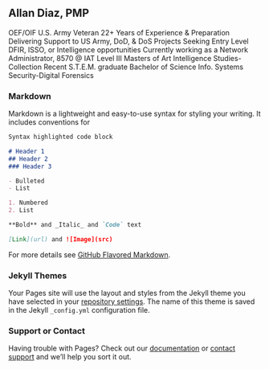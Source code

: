 ## Allan Diaz, PMP

OEF/OIF U.S. Army Veteran
22+ Years of Experience & Preparation
Delivering Support to US Army, DoD, & DoS Projects
Seeking Entry Level DFIR, ISSO, or Intelligence opportunities
Currently working as a Network Administrator, 8570 @ IAT Level III
Masters of Art Intelligence Studies-Collection
Recent S.T.E.M. graduate Bachelor of Science Info. Systems Security-Digital Forensics

### Markdown

Markdown is a lightweight and easy-to-use syntax for styling your writing. It includes conventions for

```markdown
Syntax highlighted code block

# Header 1
## Header 2
### Header 3

- Bulleted
- List

1. Numbered
2. List

**Bold** and _Italic_ and `Code` text

[Link](url) and ![Image](src)
```

For more details see [GitHub Flavored Markdown](https://guides.github.com/features/mastering-markdown/).

### Jekyll Themes

Your Pages site will use the layout and styles from the Jekyll theme you have selected in your [repository settings](https://github.com/githubdiaz/digitial-cv/settings/pages). The name of this theme is saved in the Jekyll `_config.yml` configuration file.

### Support or Contact

Having trouble with Pages? Check out our [documentation](https://docs.github.com/categories/github-pages-basics/) or [contact support](https://support.github.com/contact) and we’ll help you sort it out.
